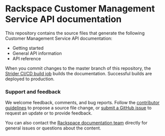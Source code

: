 
# Rackspace Customer Management Service API documentation 

This repository contains the source files that generate the following
Customer Management Service API documentation:

* Getting started
* General API information
* API reference



When you commit changes to the master branch of this repository, the
[Strider CI/CD build job](https://build.developer.rackspace.com/rackerlabs/%/)
builds the documentation. Successful builds are deployed to production.

### Support and feedback

We welcome feedback, comments, and bug reports. Follow the
[contributor guidelines](CONTRIBUTING.md)
to propose a source file change, or
[submit a GitHub issue](https://github.com/rackerlabs/billing/issues/new)
to request an update or to provide feedback.

You can also contact the
[Rackspace documentation team](mailto:devdoc@rackspace.com) directly for
general issues or questions about the content.
